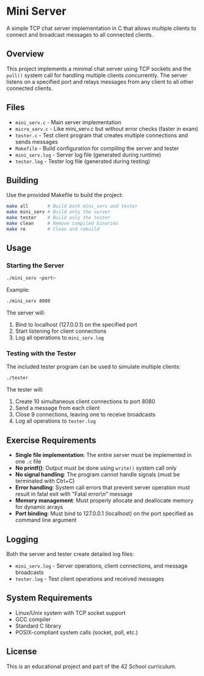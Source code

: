 # Mini Server

A simple TCP chat server implementation in C that allows multiple clients to connect and broadcast messages to all connected clients.

## Overview

This project implements a minimal chat server using TCP sockets and the `poll()` system call for handling multiple clients concurrently. The server listens on a specified port and relays messages from any client to all other connected clients.

## Files

- `mini_serv.c` - Main server implementation
- `micro_serv.c` - Like mini_serv.c but without error checks (faster in exam)
- `tester.c` - Test client program that creates multiple connections and sends messages
- `Makefile` - Build configuration for compiling the server and tester
- `mini_serv.log` - Server log file (generated during runtime)
- `tester.log` - Tester log file (generated during testing)

## Building

Use the provided Makefile to build the project:

```bash
make all       # Build both mini_serv and tester
make mini_serv # Build only the server
make tester    # Build only the tester
make clean     # Remove compiled binaries
make re        # Clean and rebuild
```

## Usage

### Starting the Server

```bash
./mini_serv <port>
```

Example:
```bash
./mini_serv 8080
```

The server will:
1. Bind to localhost (127.0.0.1) on the specified port
2. Start listening for client connections
3. Log all operations to `mini_serv.log`

### Testing with the Tester

The included tester program can be used to simulate multiple clients:

```bash
./tester
```

The tester will:
1. Create 10 simultaneous client connections to port 8080
2. Send a message from each client
3. Close 9 connections, leaving one to receive broadcasts
4. Log all operations to `tester.log`

## Exercise Requirements

- **Single file implementation**: The entire server must be implemented in one `.c` file
- **No printf()**: Output must be done using `write()` system call only
- **No signal handling**: The program cannot handle signals (must be terminated with Ctrl+C)
- **Error handling**: System call errors that prevent server operation must result in fatal exit with "Fatal error\n" message
- **Memory management**: Must properly allocate and deallocate memory for dynamic arrays
- **Port binding**: Must bind to 127.0.0.1 (localhost) on the port specified as command line argument

## Logging

Both the server and tester create detailed log files:

- `mini_serv.log` - Server operations, client connections, and message broadcasts
- `tester.log` - Test client operations and received messages

## System Requirements

- Linux/Unix system with TCP socket support
- GCC compiler
- Standard C library
- POSIX-compliant system calls (socket, poll, etc.)

## License

This is an educational project and part of the 42 School curriculum.
